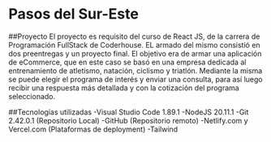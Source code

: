 # Pasos del Sur-Este

##Proyecto
El proyecto es requisito del curso de React JS, de la carrera de Programación FullStack de Coderhouse. EL armado del mismo consistió en dos preentregas y un proyecto final.
El objetivo era de armar una aplicación de eCommerce, que en este caso se basó en una empresa dedicada al entrenamiento de atletismo, natación, ciclismo y triatlón. Mediante la misma se puede elegir el programa de interés y enviar una consulta, para así luego recibir una respuesta más detallada y con la cotización del programa seleccionado.

##Tecnologías utilizadas
-Visual Studio Code 1.89.1
-NodeJS 20.11.1
-Git 2.42.0.1 (Repositorio Local)
-GitHub (Repositorio remoto)
-Netlify.com y Vercel.com (Plataformas de deployment)
-Tailwind
